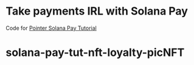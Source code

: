 # Take payments IRL with Solana Pay

Code for [Pointer Solana Pay Tutorial](pointer.gg/tutorials/solana-pay-irl-payments)
# solana-pay-tut-nft-loyalty-picNFT
